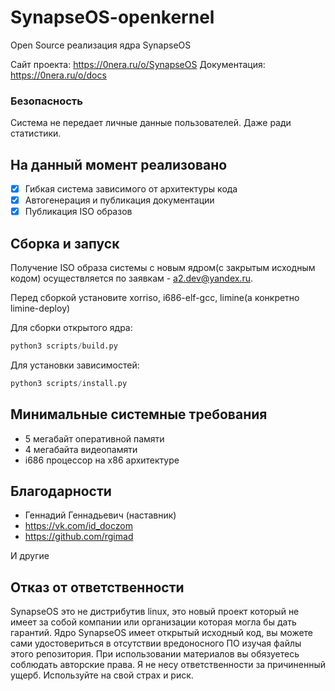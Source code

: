 # SynapseOS-openkernel

Open Source реализация ядра SynapseOS

Сайт проекта: <https://0nera.ru/o/SynapseOS>
Документация: <https://0nera.ru/o/docs>

### Безопасность

Система не передает личные данные пользователей. Даже ради статистики.

## На данный момент реализовано

- [X] Гибкая система зависимого от архитектуры кода
- [X] Автогенерация и публикация документации
- [X] Публикация ISO образов

## Сборка и запуск

Получение ISO образа системы с новым ядром(с закрытым исходным кодом) осуществляется по заявкам - a2.dev@yandex.ru.

Перед сборкой установите xorriso, i686-elf-gcc, limine(а конкретно limine-deploy)

Для сборки открытого ядра:

```python
python3 scripts/build.py
```

Для установки зависимостей:

```python
python3 scripts/install.py
```

## Минимальные системные требования

- 5 мегабайт оперативной памяти
- 4 мегабайта видеопамяти
- i686 процессор на x86 архитектуре

## Благодарности

- Геннадий Геннадьевич (наставник)
- <https://vk.com/id_doczom>
- <https://github.com/rgimad>

И другие

## Отказ от ответственности

SynapseOS это не дистрибутив linux, это новый проект который не имеет за собой компании или организации которая могла бы дать гарантий.
Ядро SynapseOS имеет открытый исходный код, вы можете сами удостовериться в отсутствии вредоносного ПО изучая файлы этого репозитория.
При использовании материалов вы обязуетесь соблюдать авторские права.
Я не несу ответственности за причиненный ущерб. Используйте на свой страх и риск.
